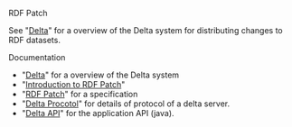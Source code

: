RDF Patch

See "[Delta](delta.md)" for a overview of the Delta system for
distributing changes to RDF datasets. 


Documentation

* "[Delta](delta.md)" for a overview of the Delta system
* "[Introduction to RDF Patch](rdf-patch-intro.md)"
* "[RDF Patch](rdf-patch.md)" for a specification
* "[Delta Procotol](delta-protocol.md)" for details of protocol of a delta server.
* "[Delta API](delta-api.md)" for the application API (java).
